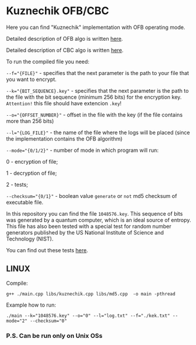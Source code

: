 # Kuznechik OFB/CBC

Here you can find "Kuznechik" implementation with OFB operating mode.

Detailed description of OFB algo is written
<a href="https://en.wikipedia.org/wiki/Block_cipher_mode_of_operation#:~:text=The%20output%20feedback%20(OFB)%20mode,plaintext%20at%20the%20same%20location." target="_blank">here</a>.

Detailed description of CBC algo is written
<a href="https://en.wikipedia.org/wiki/Block_cipher_mode_of_operation#Cipher_block_chaining_(CBC)" target="_blank">here</a>.

To run the compiled file you need:

`--f="{FILE}"` - specifies that the next parameter is the path to your file that you want to encrypt.

`--k="{BIT_SEQUENCE}.key"` - specifies that the next parameter is the path to the file with the bit sequence (minimum 256 bits) for the encryption key. `Attention!` this file should have extencion `.key`!

`--o="{OFFSET_NUMBER}"` - offset in the file with the key (if the file contains more than 256 bits)

`--l="{LOG_FILE}"` - the name of the file where the logs will be placed (since the implementation contains the OFB algorithm)

`--mode="{0/1/2}"` - number of mode in which program will run:

0 - encryption of file;

1 - decryption of file;

2 - tests;

`--checksum="{0/1}"` - boolean value `generate` or `not` md5 checksum of executable file.

In this repository you can find the file `1048576.key`. This sequence of bits was generated by a quantum computer, which is an ideal source of entropy. This file has also been tested with a special test for random number generators published by the US National Institute of Science and Technology (NIST).

You can find out these tests
<a href="https://github.com/terrillmoore/NIST-Statistical-Test-Suite" target="_blank">here</a>.

## LINUX

Compile:

```
g++ ./main.cpp libs/kuznechik.cpp libs/md5.cpp  -o main -pthread
```

Example how to run:

```
./main --k="1048576.key" --o="0" --l="log.txt" --f="./kek.txt" --mode="2" --checksum="0"
```

### P.S. Can be run only on Unix OSs
